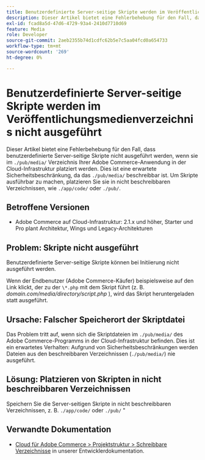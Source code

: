 ```yaml
---
title: Benutzerdefinierte Server-seitige Skripte werden im Veröffentlichungsmedienverzeichnis nicht ausgeführt
description: Dieser Artikel bietet eine Fehlerbehebung für den Fall, dass benutzerdefinierte Server-seitige Skripte nicht ausgeführt werden, wenn sie in der "" platziert werden./pub/media/&grave;-Verzeichnis Ihrer Adobe Commerce-Anwendung in der Cloud-Infrastruktur. Dies ist eine erwartete Sicherheitsbeschränkung, da der "".Der Ordner "/pub/media/&grave;" ist schreibbar. Damit Skripte ausführbar werden, müssen sie in nicht beschreibbaren Verzeichnissen, wie z. B. "", abgelegt werden./app/code/&grave; oder "./pub/&grave;.
exl-id: fcad8a5d-47d6-4729-93a4-2410d7710d69
feature: Media
role: Developer
source-git-commit: 2aeb2355b74d1cdfc62b5e7c5aa04fcd0a654733
workflow-type: tm+mt
source-wordcount: '269'
ht-degree: 0%

---
```


# Benutzerdefinierte Server-seitige Skripte werden im Veröffentlichungsmedienverzeichnis nicht ausgeführt

Dieser Artikel bietet eine Fehlerbehebung für den Fall, dass benutzerdefinierte Server-seitige Skripte nicht ausgeführt werden, wenn sie im `./pub/media/` Verzeichnis Ihrer Adobe Commerce-Anwendung in der Cloud-Infrastruktur platziert werden. Dies ist eine erwartete Sicherheitsbeschränkung, da das `./pub/media/` beschreibbar ist. Um Skripte ausführbar zu machen, platzieren Sie sie in nicht beschreibbaren Verzeichnissen, wie `./app/code/` oder `./pub/`.

## Betroffene Versionen

* Adobe Commerce auf Cloud-Infrastruktur: 2.1.x und höher, Starter und Pro plant Architektur, Wings und Legacy-Architekturen

## Problem: Skripte nicht ausgeführt

Benutzerdefinierte Server-seitige Skripte können bei Initiierung nicht ausgeführt werden.

Wenn der Endbenutzer (Adobe Commerce-Käufer) beispielsweise auf den Link klickt, der zu der `\*.php` mit dem Skript führt (z. B. *domain.com/media/directory/script.php* ), wird das Skript heruntergeladen statt ausgeführt.

## Ursache: Falscher Speicherort der Skriptdatei

Das Problem tritt auf, wenn sich die Skriptdateien im `./pub/media/` des Adobe Commerce-Programms in der Cloud-Infrastruktur befinden. Dies ist ein erwartetes Verhalten: Aufgrund von Sicherheitsbeschränkungen werden Dateien aus den beschreibbaren Verzeichnissen (`./pub/media/`) nie ausgeführt.

## Lösung: Platzieren von Skripten in nicht beschreibbaren Verzeichnissen

Speichern Sie die Server-seitigen Skripte in nicht beschreibbaren Verzeichnissen, z. B. `./app/code/` oder `./pub/` &quot;

## Verwandte Dokumentation

* [Cloud für Adobe Commerce > Projektstruktur > Schreibbare Verzeichnisse](https://experienceleague.adobe.com/en/docs/commerce-cloud-service/user-guide/project/file-structure#writable-directories) in unserer Entwicklerdokumentation.

